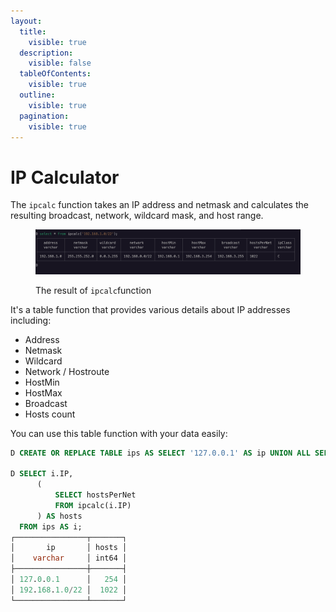 ```yaml
---
layout:
  title:
    visible: true
  description:
    visible: false
  tableOfContents:
    visible: true
  outline:
    visible: true
  pagination:
    visible: true
---
```


# IP Calculator

The `ipcalc` function takes an IP address and netmask and calculates the resulting broadcast, network, wildcard mask, and host range.

<figure><img src="../.gitbook/assets/ipcalc-sc.png" alt=""><figcaption><p>The result of <code>ipcalc</code>function</p></figcaption></figure>

It's a table function that provides various details about IP addresses including:

* Address
* Netmask
* Wildcard
* Network / Hostroute
* HostMin
* HostMax
* Broadcast
* Hosts count

You can use this table function with your data easily:

```sql
D CREATE OR REPLACE TABLE ips AS SELECT '127.0.0.1' AS ip UNION ALL SELECT '192.168.1.0/22';

D SELECT i.IP,
      (
          SELECT hostsPerNet
          FROM ipcalc(i.IP)
      ) AS hosts
  FROM ips AS i;
┌────────────────┬───────┐
│       ip       │ hosts │
│    varchar     │ int64 │
├────────────────┼───────┤
│ 127.0.0.1      │   254 │
│ 192.168.1.0/22 │  1022 │
└────────────────┴───────┘
```

